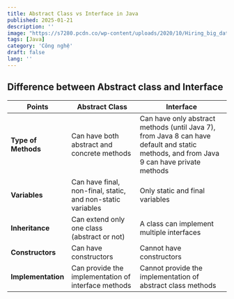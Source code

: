 ```yaml
---
title: Abstract Class vs Interface in Java
published: 2025-01-21
description: ''
image: "https://s7280.pcdn.co/wp-content/uploads/2020/10/Hiring_big_data_blog-700x400-1.png"
tags: [Java]
category: 'Công nghệ'
draft: false
lang: ''
---
```


## Difference between Abstract class and Interface
| **Points**        | **Abstract Class**                                                              | **Interface**                                                                                   |
|-------------------|---------------------------------------------------------------------------------|--------------------------------------------------------------------------------------------------|
| **Type of Methods**| Can have both abstract and concrete methods                                     | Can have only abstract methods (until Java 7), from Java 8 can have default and static methods, and from Java 9 can have private methods |
| **Variables**      | Can have final, non-final, static, and non-static variables                     | Only static and final variables                                                                  |
| **Inheritance**    | Can extend only one class (abstract or not)                                     | A class can implement multiple interfaces                                                        |
| **Constructors**   | Can have constructors                                                          | Cannot have constructors                                                                         |
| **Implementation** | Can provide the implementation of interface methods                            | Cannot provide the implementation of abstract class methods                                      |
